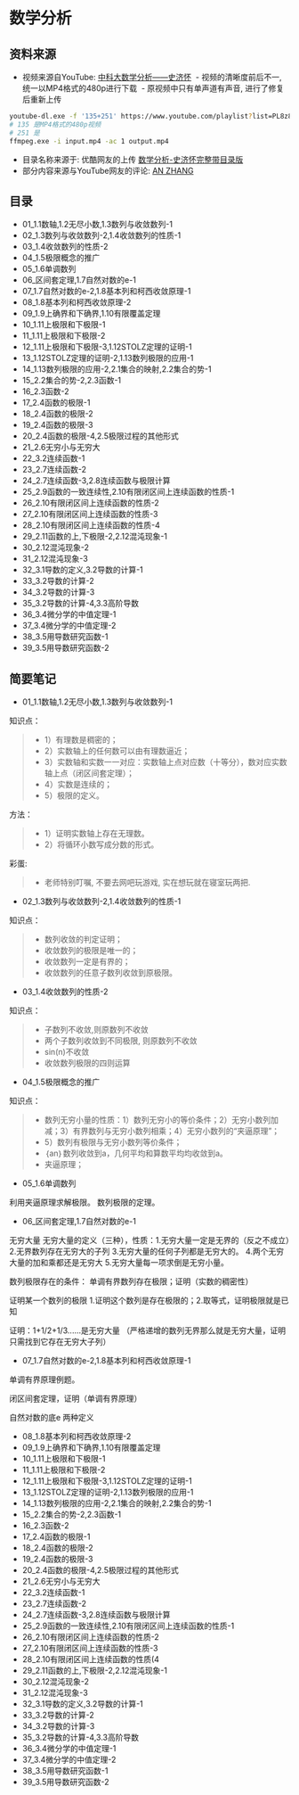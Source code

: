 # 数学分析

## 资料来源

- 视频来源自YouTube: [中科大数学分析——史济怀](https://www.youtube.com/playlist?list=PL8z8nfarlRRyZspCs7cRIONF1Vlr7lusI)
  - 视频的清晰度前后不一, 统一以MP4格式的480p进行下载
  - 原视频中只有单声道有声音, 进行了修复后重新上传 
```bash 
youtube-dl.exe -f '135+251' https://www.youtube.com/playlist?list=PL8z8nfarlRRyZspCs7cRIONF1Vlr7lusI
# 135 是MP4格式的480p视频
# 251 是
ffmpeg.exe -i input.mp4 -ac 1 output.mp4
```
- 目录名称来源于: 优酷网友的上传 [数学分析-史济怀完整带目录版](http://list.youku.com/albumlist/show/id_17584806.html?spm=a2h0j.8191423.Drama.5~5~H3~A)
- 部分内容来源与YouTube网友的评论: [AN ZHANG](https://www.youtube.com/channel/UCzKsKpS91O12WED0CA-zXcg)

## 目录

- 01_1.1数轴,1.2无尽小数,1.3数列与收敛数列-1
- 02_1.3数列与收敛数列-2,1.4收敛数列的性质-1
- 03_1.4收敛数列的性质-2
- 04_1.5极限概念的推广
- 05_1.6单调数列
- 06_区间套定理,1.7自然对数的e-1
- 07_1.7自然对数的e-2,1.8基本列和柯西收敛原理-1
- 08_1.8基本列和柯西收敛原理-2
- 09_1.9上确界和下确界,1.10有限覆盖定理
- 10_1.11上极限和下极限-1
- 11_1.11上极限和下极限-2
- 12_1.11上极限和下极限-3,1.12STOLZ定理的证明-1
- 13_1.12STOLZ定理的证明-2,1.13数列极限的应用-1
- 14_1.13数列极限的应用-2,2.1集合的映射,2.2集合的势-1
- 15_2.2集合的势-2,2.3函数-1
- 16_2.3函数-2
- 17_2.4函数的极限-1
- 18_2.4函数的极限-2
- 19_2.4函数的极限-3
- 20_2.4函数的极限-4,2.5极限过程的其他形式
- 21_2.6无穷小与无穷大
- 22_3.2连续函数-1
- 23_2.7连续函数-2
- 24_2.7连续函数-3,2.8连续函数与极限计算
- 25_2.9函数的一致连续性,2.10有限闭区间上连续函数的性质-1
- 26_2.10有限闭区间上连续函数的性质-2
- 27_2.10有限闭区间上连续函数的性质-3
- 28_2.10有限闭区间上连续函数的性质-4
- 29_2.11函数的上,下极限-2,2.12混沌现象-1
- 30_2.12混沌现象-2
- 31_2.12混沌现象-3
- 32_3.1导数的定义,3.2导数的计算-1
- 33_3.2导数的计算-2
- 34_3.2导数的计算-3
- 35_3.2导数的计算-4,3.3高阶导数
- 36_3.4微分学的中值定理-1
- 37_3.4微分学的中值定理-2
- 38_3.5用导数研究函数-1
- 39_3.5用导数研究函数-2

## 简要笔记

- 01_1.1数轴,1.2无尽小数,1.3数列与收敛数列-1

知识点：

>- 1）有理数是稠密的；
>- 2）实数轴上的任何数可以由有理数逼近；
>- 3）实数轴和实数一一对应：实数轴上点对应数（十等分），数对应实数轴上点（闭区间套定理）；
>- 4）实数是连续的；
>- 5）极限的定义。

方法：

>- 1）证明实数轴上存在无理数。
>- 2）将循环小数写成分数的形式。

彩蛋:

>- 老师特别叮嘱, 不要去网吧玩游戏, 实在想玩就在寝室玩两把.

- 02_1.3数列与收敛数列-2,1.4收敛数列的性质-1

知识点：

>- 数列收敛的判定证明；
>- 收敛数列的极限是唯一的；
>- 收敛数列一定是有界的；
>- 收敛数列的任意子数列收敛到原极限。

- 03_1.4收敛数列的性质-2

知识点：

>- 子数列不收敛,则原数列不收敛
>- 两个子数列收敛到不同极限, 则原数列不收敛
>- sin(n)不收敛
>- 收敛数列极限的四则运算

- 04_1.5极限概念的推广

知识点：

>- 数列无穷小量的性质：1）数列无穷小的等价条件；2）无穷小数列加减；3）有界数列与无穷小数列相乘；4）无穷小数列的“夹逼原理”；
>- 5）数列有极限与无穷小数列等价条件；
>- ｛an｝数列收敛到a，几何平均和算数平均均收敛到a。
>- 夹逼原理；

- 05_1.6单调数列

利用夹逼原理求解极限。
数列极限的定理。

- 06_区间套定理,1.7自然对数的e-1

无穷大量
无穷大量的定义（三种），性质：1.无穷大量一定是无界的（反之不成立）2.无界数列存在无穷大的子列 3.无穷大量的任何子列都是无穷大的。 4.两个无穷大量的加和乘都还是无穷大 5.无穷大量每一项求倒是无穷小量。

数列极限存在的条件：
单调有界数列存在极限；证明（实数的稠密性）

证明某一个数列的极限
1.证明这个数列是存在极限的；2.取等式，证明极限就是已知

证明：1+1/2+1/3......是无穷大量
（严格递增的数列无界那么就是无穷大量，证明只需找到它存在无穷大子列）

- 07_1.7自然对数的e-2,1.8基本列和柯西收敛原理-1

单调有界原理例题。

闭区间套定理，证明（单调有界原理）

自然对数的底e
两种定义

- 08_1.8基本列和柯西收敛原理-2
- 09_1.9上确界和下确界,1.10有限覆盖定理
- 10_1.11上极限和下极限-1
- 11_1.11上极限和下极限-2
- 12_1.11上极限和下极限-3,1.12STOLZ定理的证明-1
- 13_1.12STOLZ定理的证明-2,1.13数列极限的应用-1
- 14_1.13数列极限的应用-2,2.1集合的映射,2.2集合的势-1
- 15_2.2集合的势-2,2.3函数-1
- 16_2.3函数-2
- 17_2.4函数的极限-1
- 18_2.4函数的极限-2
- 19_2.4函数的极限-3
- 20_2.4函数的极限-4,2.5极限过程的其他形式
- 21_2.6无穷小与无穷大
- 22_3.2连续函数-1
- 23_2.7连续函数-2
- 24_2.7连续函数-3,2.8连续函数与极限计算
- 25_2.9函数的一致连续性,2.10有限闭区间上连续函数的性质-1
- 26_2.10有限闭区间上连续函数的性质-2
- 27_2.10有限闭区间上连续函数的性质-3
- 28_2.10有限闭区间上连续函数的性质(4
- 29_2.11函数的上,下极限-2,2.12混沌现象-1
- 30_2.12混沌现象-2
- 31_2.12混沌现象-3
- 32_3.1导数的定义,3.2导数的计算-1
- 33_3.2导数的计算-2
- 34_3.2导数的计算-3
- 35_3.2导数的计算-4,3.3高阶导数
- 36_3.4微分学的中值定理-1
- 37_3.4微分学的中值定理-2
- 38_3.5用导数研究函数-1
- 39_3.5用导数研究函数-2
